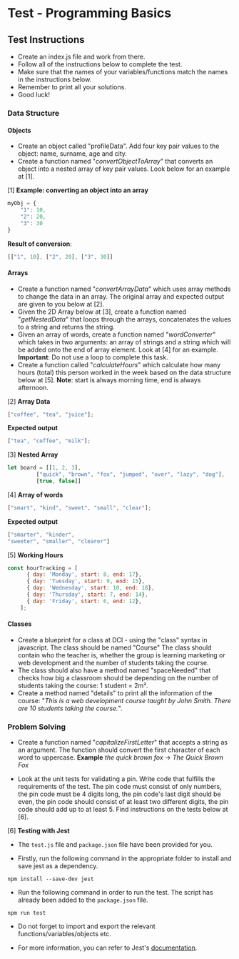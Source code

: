 # Test - Programming Basics
## Test Instructions
* Create an index.js file and work from there.
* Follow all of the instructions below to complete the test.
* Make sure that the names of your variables/functions match the names in the instructions below.
* Remember to print all your solutions.
* Good luck!

### Data Structure 

#### Objects 
* Create an object called "profileData". Add four key pair values to the object: name, surname, age and city.
* Create a function named "_convertObjectToArray_" that converts an object into a nested array of key pair values. Look below for an example at [1].

[1] **Example: converting an object into an array**
```javascript
myObj = {
    "1": 10, 
    "2": 20, 
    "3": 30
}
```
**Result of conversion**: 
```javascript
[["1", 10], ["2", 20], ["3", 30]]
```

#### Arrays 
* Create a function named "_convertArrayData_" which uses array methods to change the data in an array. The original array and expected output are given to you below at [2].
* Given the 2D Array below at [3], create a function named "_getNestedData_" that loops through the arrays, concatenates the values to a string and returns the string.
* Given an array of words, create a function named "_wordConverter_" which takes in two arguments: an array of strings and a string which will be added onto the end of array element. Look at [4] for an example. **Important**: Do not use a loop to complete this task.
* Create a function called "_calculateHours_" which calculate how many hours (total) this person worked in the week based on the data structure below at [5]. **Note**: start is always morning time, end is always afternoon.

[2]
**Array Data**
```javascript
["coffee", "tea", "juice"];
```
**Expected output**
```javascript
["tea", "coffee", "milk"];
```

[3] 
**Nested Array**
```javascript
let board = [[1, 2, 3], 
	     ["quick", "brown", "fox", "jumped", "over", "lazy", "dog"], 
	     [true, false]]
```

[4]
**Array of words**
```javascript
["smart", "kind", "sweet", "small", "clear"];
```
**Expected output**
```javascript
["smarter", "kinder", 
"sweeter", "smaller", "clearer"]
```

[5]
**Working Hours**
```javascript
const hourTracking = [
      { day: 'Monday', start: 8, end: 17},
      { day: 'Tuesday', start: 9, end: 15},
      { day: 'Wednesday', start: 10, end: 18},
      { day: 'Thursday', start: 7, end: 14},
      { day: 'Friday', start: 6, end: 12},
    ];
```

#### Classes
* Create a blueprint for a class at DCI - using the "class" syntax in javascript. The class should be named "Course" The class should contain who the teacher is, whether the group is learning marketing or web development and the number of students taking the course.
* The class should also have a method named "spaceNeeded" that checks how big a classroom should be depending on the number of students taking the course: 1 student =  2m².
* Create a method named "details" to print all the information of the course: "_This is a web development course taught by John Smith. There are 10 students taking the course._".

### Problem Solving 
* Create a function named "_capitalizeFirstLetter_" that accepts a string as an argument. The function should convert the first character of each word to uppercase. **Example** _the quick brown fox_ -> _The Quick Brown Fox_

* Look at the unit tests for validating a pin. Write code that fulfills the requirements of the test. The pin code must consist of only numbers, the pin code must be 4 digits long, the pin code's last digit should be even, the pin code should consist of at least two different digits, the pin code should add up to at least 5. Find instructions on the tests below at [6].

[6] **Testing with Jest**
* The `test.js` file and `package.json` file have been provided for you.

* Firstly, run the following command in the appropriate folder to install and save jest as a dependency.
```
npm install --save-dev jest
```
* Run the following command in order to run the test. The script has already been added to the `package.json` file.
```
npm run test
```
* Do not forget to import and export the relevant functions/variables/objects etc.

* For more information, you can refer to Jest's [documentation](https://jestjs.io/docs/en/getting-started).


